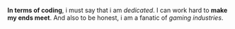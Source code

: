 **In terms of coding**, i must say that i am _dedicated_. I can work hard to __make my ends meet__. And also to be honest, i am a fanatic of _gaming industries_.
